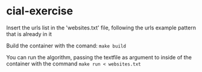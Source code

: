 # cial-exercise

<p>Insert the urls list in the 'websites.txt' file, following the urls example pattern that is already in it</p>

<p>Build the container with the comand: <code>make build</code></p>

<p>You can run the algorithm, passing the textfile as argument to inside of the container with the command <code>make run < websites.txt</code></p>
